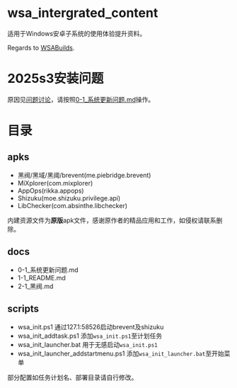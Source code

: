 # wsa_intergrated_content
适用于Windows安卓子系统的使用体验提升资料。

Regards to [WSABuilds](https://github.com/MustardChef/WSABuilds).

# 2025s3安装问题

原因见[问题讨论](https://github.com/MustardChef/WSABuilds/issues/593)，请按照[0-1_系统更新问题.md](https://github.com/ngyyuusora/wsa_intergrated_content/blob/main/docs/0-1_%E7%B3%BB%E7%BB%9F%E6%9B%B4%E6%96%B0%E9%97%AE%E9%A2%98.md)操作。

# 目录
## apks
- 黑阀/黑域/黑阈/brevent(me.piebridge.brevent)
- MiXplorer(com.mixplorer)
- AppOps(rikka.appops)
- Shizuku(moe.shizuku.privilege.api)
- LibChecker(com.absinthe.libchecker)


内建资源文件为**原版**apk文件，感谢原作者的精品应用和工作，如侵权请联系删除。

## docs
- 0-1_系统更新问题.md
- 1-1_README.md
- 2-1_黑阀.md

## scripts
- wsa_init.ps1
通过127.1:58526启动brevent及shizuku
- wsa_init_addtask.ps1
添加`wsa_init.ps1`至计划任务
- wsa_init_launcher.bat
用于无感启动`wsa_init.ps1`
- wsa_init_launcher_addstartmenu.ps1
添加`wsa_init_launcher.bat`至开始菜单

部分配置如任务计划名、部署目录请自行修改。
